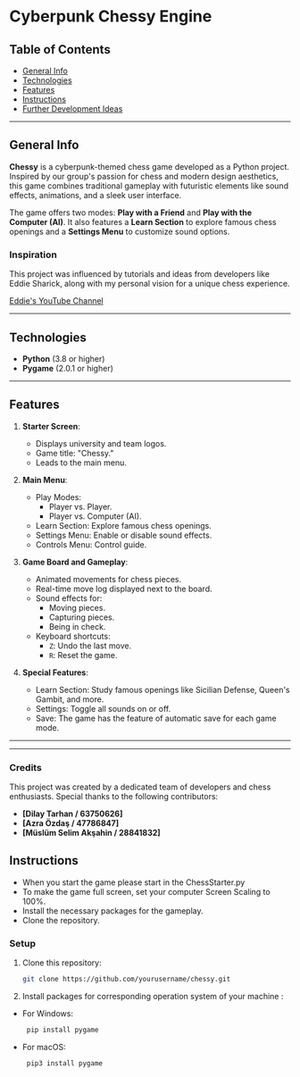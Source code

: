 # Cyberpunk Chessy Engine

## Table of Contents
* [General Info](#general-info)  
* [Technologies](#technologies)  
* [Features](#features)
* [Instructions](#instructions)  
* [Further Development Ideas](#further-development-ideas)  

---

## General Info  
**Chessy** is a cyberpunk-themed chess game developed as a Python project. Inspired by our group's  passion for chess and modern design aesthetics, this game combines traditional gameplay with futuristic elements like sound effects, animations, and a sleek user interface.  

The game offers two modes: **Play with a Friend** and **Play with the Computer (AI)**. It also features a **Learn Section** to explore famous chess openings and a **Settings Menu** to customize sound options.  

### Inspiration  
This project was influenced by tutorials and ideas from developers like Eddie Sharick, along with my personal vision for a unique chess experience.  

[Eddie's YouTube Channel](https://www.youtube.com/channel/UCaEohRz5bPHywGBwmR18Qww)

---

## Technologies  
* **Python** (3.8 or higher)  
* **Pygame** (2.0.1 or higher)  

---

## Features  
1. **Starter Screen**:  
   - Displays university and team logos.  
   - Game title: "Chessy."  
   - Leads to the main menu.  

2. **Main Menu**:  
   - Play Modes:  
     - Player vs. Player.  
     - Player vs. Computer (AI).  
   - Learn Section: Explore famous chess openings.  
   - Settings Menu: Enable or disable sound effects.
   - Controls Menu: Control guide.

3. **Game Board and Gameplay**:  
   - Animated movements for chess pieces.  
   - Real-time move log displayed next to the board.  
   - Sound effects for:  
     - Moving pieces.  
     - Capturing pieces.  
     - Being in check.  
   - Keyboard shortcuts:  
     - `Z`: Undo the last move.  
     - `R`: Reset the game.  

4. **Special Features**:  
   - Learn Section: Study famous openings like Sicilian Defense, Queen's Gambit, and more.  
   - Settings: Toggle all sounds on or off.  
   - Save: The game has the feature of automatic save for each game mode.

---


 
---
### Credits
This project was created by a dedicated team of developers and chess enthusiasts. Special thanks to the following contributors:

- **[Dilay Tarhan / 63750626]** 
- **[Azra Özdaş / 47786847]** 
- **[Müslüm Selim Akşahin / 28841832]**  


## Instructions
 - When you start the game please start in the ChessStarter.py
 - To make the game full screen, set your computer Screen Scaling to 100%.
 - Install the necessary packages for the gameplay.
 - Clone the repository.

### Setup  
1. Clone this repository:  
   ```bash
   git clone https://github.com/yourusername/chessy.git
   
2. Install packages for corresponding operation system of your machine :

- For Windows:
  ```bash
   pip install pygame
- For macOS:
  ```bash
   pip3 install pygame
